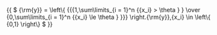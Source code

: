  <head>
       <script type="text/x-mathjax-config"> MathJax.Hub.Config({ TeX: { equationNumbers: { autoNumber: "all" } } }); </script>
       <script type="text/x-mathjax-config">
         MathJax.Hub.Config({
           tex2jax: {
             inlineMath: [ ['$','$'], ["\\(","\\)"] ],
             processEscapes: true
           }
         });
       </script>
       <script src="https://cdn.mathjax.org/mathjax/latest/MathJax.js?config=TeX-AMS-MML_HTMLorMML" type="text/javascript"></script>
 </head>
<div class="post-content">
 {{ $ {\rm{y}} = \left\{ {{{1,\sum\limits_{i = 1}^n {{x_i} > \theta } } \over {0,\sum\limits_{i = 1}^n {{x_i} \le \theta } }}} \right.{\rm{y}},{x_i} \in \left\{ {0,1} \right\} $ }}
</div>


